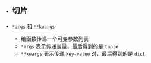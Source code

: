 - 切片
  - 

- [`*args` 和 `**kwargs`](https://zhuanlan.zhihu.com/p/50804195)
  - 给函数传递一个可变参数列表
  - `*args` 表示传递变量，最后得到的是 `tuple`
  - `**kwargs` 表示传递 `key-value` 对，最后得到的是 `dict`

